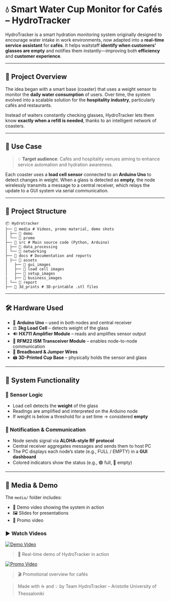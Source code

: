 # 💧 Smart Water Cup Monitor for Cafés – HydroTracker

HydroTracker is a smart hydration monitoring system originally designed to encourage water intake in work environments, now adapted into a **real-time service assistant** for **cafés**. It helps waitstaff **identify when customers' glasses are empty** and notifies them instantly—improving both **efficiency** and **customer experience**.

---

## 🚀 Project Overview

The idea began with a smart base (coaster) that uses a weight sensor to monitor the **daily water consumption** of users. Over time, the system evolved into a scalable solution for the **hospitality industry**, particularly cafés and restaurants.

Instead of waiters constantly checking glasses, HydroTracker lets them know **exactly when a refill is needed**, thanks to an intelligent network of coasters.

---

## 🎯 Use Case

> 💡 **Target audience**: Cafés and hospitality venues aiming to enhance service automation and hydration awareness.

Each coaster uses a **load cell sensor** connected to an **Arduino Uno** to detect changes in weight. When a glass is detected as **empty**, the node wirelessly transmits a message to a central receiver, which relays the update to a GUI system via serial communication.

---

## 🧠 Project Structure
```
📦 Hydrotracker
├── 📁 media # Videos, promo material, demo shots
│ ├── 📁 demo
│ └── 📁 promo
├── 📁 src # Main source code (Python, Arduino)
│ ├── 📁 data_processing
│ └── 📁 networking
├── 📁 docs # Documentation and reports
│ ├── 📁 assets
│   ├── 📁 gui_images
│   ├── 📁 load cell images
│   ├── 📁 setup_images
|   ├── 📁 business_images
│ └── 📁 report
├── 📁 3d_prints # 3D-printable .stl files
```
---

## 🛠️ Hardware Used

- 🧠 **Arduino Uno** – used in both nodes and central receiver  
- ⚖️ **3kg Load Cell** – detects weight of the glass  
- 🔊 **HX711 Amplifier Module** – reads and amplifies sensor output  
- 📡 **RFM22 ISM Transceiver Module** – enables node-to-node communication  
- 🧩 **Breadboard & Jumper Wires**  
- 🖨️ **3D-Printed Cup Base** – physically holds the sensor and glass  

---

## 📐 System Functionality

### 🧪 Sensor Logic

- Load cell detects the **weight** of the glass
- Readings are amplified and interpreted on the Arduino node
- If weight is below a threshold for a set time → considered **empty**

### 🔔 Notification & Communication

- Node sends signal via **ALOHA-style RF protocol**
- Central receiver aggregates messages and sends them to host PC
- The PC displays each node’s state (e.g., FULL / EMPTY) in a **GUI dashboard**
- Colored indicators show the status (e.g., 🟢 full, 🔴 empty)

---

## 📸 Media & Demo

The `media/` folder includes:
  
- 🎥 Demo video showing the system in action  
- 🖼️ Slides for presentations 
- 🎥 Promo video  

### ▶️ Watch Videos

[![Demo Video](https://img.youtube.com/vi/DEMO_VIDEO_ID/0.jpg)](https://www.youtube.com/watch?v=DEMO_VIDEO_ID)
> 🔧 Real-time demo of HydroTracker in action

[![Promo Video](https://img.youtube.com/vi/PROMO_VIDEO_ID/0.jpg)](https://www.youtube.com/watch?v=PROMO_VIDEO_ID)
> 🎬 Promotional overview for cafés

> Made with ☕ and 💡 by Team HydroTracker – Aristotle University of Thessaloniki  

